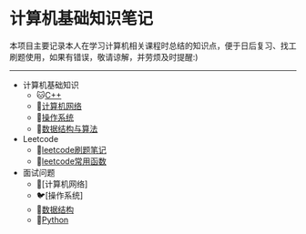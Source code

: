 # 计算机基础知识笔记

本项目主要记录本人在学习计算机相关课程时总结的知识点，便于日后复习、找工刷题使用，如果有错误，敬请谅解，并劳烦及时提醒:)

---

* 计算机基础知识
  * :cat:[C++](https://github.com/Kexin-Tang/CS_Notes/blob/main/Program%20Language/C%2B%2B.md)
  * :tiger:[计算机网络](https://github.com/Kexin-Tang/CS_Notes/blob/main/Computer%20Network/Computer%20Network.md)
  * :koala:[操作系统](https://github.com/Kexin-Tang/CS_Notes/blob/main/Operation%20System/Operation%20System.md)
  * :horse:[数据结构与算法](https://github.com/Kexin-Tang/CS_Notes/blob/main/Data%20Structure%20%26%20Algorithm/Data%20Structure%20%26%20Algorithm.md)
* Leetcode
  * :dog:[leetcode刷题笔记](https://github.com/Kexin-Tang/CS_Notes/tree/main/LeetCode)
  * :snake:[leetcode常用函数](https://github.com/Kexin-Tang/CS_Notes/blob/main/leetcode_normal_functions.md)
* 面试问题
  * :sheep:[计算机网络]
  * :bird:[操作系统]
  * :chicken:[数据结构](https://github.com/Kexin-Tang/CS-Zoo/blob/main/meeting/algorithm.md)
  * :frog:[Python]((https://github.com/Kexin-Tang/CS-Zoo/blob/main/meeting/C%2B%2B.md))
